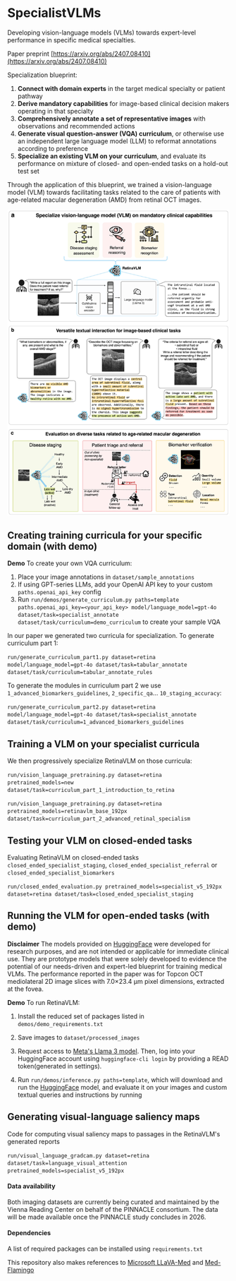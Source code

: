 # SpecialistVLMs
Developing vision-language models (VLMs) towards expert-level performance in specific medical specialties.

Paper preprint [https://arxiv.org/abs/2407.08410](https://arxiv.org/abs/2407.08410)

Specialization blueprint:
1. **Connect with domain experts** in the target medical specialty or patient pathway
2. **Derive mandatory capabilities** for image-based clinical decision makers operating in that specialty
3. **Comprehensively annotate a set of representative images** with observations and recommended actions
4. **Generate visual question-answer (VQA) curriculum**, or otherwise use an independent large language model (LLM) to reformat annotations according to preference
5. **Specialize an existing VLM on your curriculum**, and evaluate its performance on mixture of closed- and open-ended tasks on a hold-out test set

Through the application of this blueprint, we trained a vision-language model (VLM) towards facilitating tasks related to the care of patients with age-related macular degeneration (AMD) from retinal OCT images.

![Figure 1](Figure_1.jpg)

## Creating training curricula for your specific domain (with demo)

**Demo** To create your own VQA curriculum:
1. Place your image annotations in `dataset/sample_annotations`
2. If using GPT-series LLMs, add your OpenAI API key to your custom `paths.openai_api_key` config
3. Run `run/demos/generate_curriculum.py paths=template paths.openai_api_key=<your_api_key> model/language_model=gpt-4o dataset/task=specialist_annotate dataset/task/curriculum=demo_curriculum` to create your sample VQA

In our paper we generated two curricula for specialization. To generate curriculum part 1:

`run/generate_curriculum_part1.py dataset=retina model/language_model=gpt-4o dataset/task=tabular_annotate dataset/task/curriculum=tabular_annotate_rules`

To generate the modules in curriculum part 2 we use `1_advanced_biomarkers_guidelines`, `2_specific_qa`... `10_staging_accuracy`:

`run/generate_curriculum_part2.py dataset=retina model/language_model=gpt-4o dataset/task=specialist_annotate dataset/task/curriculum=1_advanced_biomarkers_guidelines`

## Training a VLM on your specialist curricula

We then progressively specialize RetinaVLM on those curricula:

`run/vision_language_pretraining.py dataset=retina pretrained_models=new dataset/task=curriculum_part_1_introduction_to_retina`

`run/vision_language_pretraining.py dataset=retina pretrained_models=retinavlm_base_192px dataset/task=curriculum_part_2_advanced_retinal_specialism`

## Testing your VLM on closed-ended tasks

Evaluating RetinaVLM on closed-ended tasks `closed_ended_specialist_staging`, `closed_ended_specialist_referral` or `closed_ended_specialist_biomarkers`

`run/closed_ended_evaluation.py pretrained_models=specialist_v5_192px dataset=retina dataset/task=closed_ended_specialist_staging`

## Running the VLM for open-ended tasks (with demo)

**Disclaimer** The models provided on [HuggingFace](https://huggingface.co/RobbieHolland/RetinaVLM) were developed for research purposes, and are not intended or applicable for immediate clinical use. They are prototype models that were solely developed to evidence the potential of our needs-driven and expert-led blueprint for training medical VLMs. The performance reported in the paper was for Topcon OCT mediolateral 2D image slices with 7.0×23.4 μm pixel dimensions, extracted at the fovea.

**Demo** To run RetinaVLM:

1. Install the reduced set of packages listed in `demos/demo_requirements.txt`

2. Save images to `dataset/processed_images`

3. Request access to [Meta's Llama 3 model](https://huggingface.co/meta-llama/Meta-Llama-3-8B). Then, log into your HuggingFace account using `huggingface-cli login` by providing a READ token(generated in settings).

4. Run `run/demos/inference.py paths=template`, which will download and run the [HuggingFace](https://huggingface.co/RobbieHolland/RetinaVLM) model, and evaluate it on your images and custom textual queries and instructions by running

## Generating visual-language saliency maps

Code for computing visual saliency maps to passages in the RetinaVLM's generated reports

`run/visual_language_gradcam.py dataset=retina dataset/task=language_visual_attention pretrained_models=specialist_v5_192px`

#### Data availability

Both imaging datasets are currently being curated and maintained by the Vienna Reading Center on behalf of the PINNACLE consortium. The data will be made available once the PINNACLE study concludes in 2026.

#### Dependencies

A list of required packages can be installed using `requirements.txt`

This repository also makes references to [Microsoft LLaVA-Med](https://github.com/microsoft/LLaVA-Med) and [Med-Flamingo](https://github.com/snap-stanford/med-flamingo)
